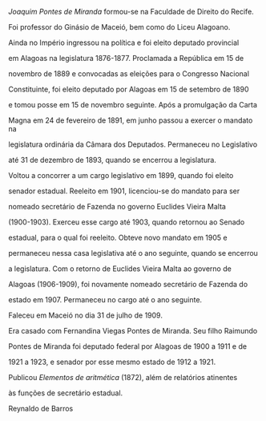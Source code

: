 

*Joaquim Pontes de Miranda* formou-se na Faculdade de Direito do Recife.

Foi professor do Ginásio de Maceió, bem como do Liceu Alagoano.



Ainda no Império ingressou na política e foi eleito deputado provincial

em Alagoas na legislatura 1876-1877. Proclamada a República em 15 de

novembro de 1889 e convocadas as eleições para o Congresso Nacional

Constituinte, foi eleito deputado por Alagoas em 15 de setembro de 1890

e tomou posse em 15 de novembro seguinte. Após a promulgação da Carta

Magna em 24 de fevereiro de 1891, em junho passou a exercer o mandato na

legislatura ordinária da Câmara dos Deputados. Permaneceu no Legislativo

até 31 de dezembro de 1893, quando se encerrou a legislatura.



Voltou a concorrer a um cargo legislativo em 1899, quando foi eleito

senador estadual. Reeleito em 1901, licenciou-se do mandato para ser

nomeado secretário de Fazenda no governo Euclides Vieira Malta

(1900-1903). Exerceu esse cargo até 1903, quando retornou ao Senado

estadual, para o qual foi reeleito. Obteve novo mandato em 1905 e

permaneceu nessa casa legislativa até o ano seguinte, quando se encerrou

a legislatura. Com o retorno de Euclides Vieira Malta ao governo de

Alagoas (1906-1909), foi novamente nomeado secretário de Fazenda do

estado em 1907. Permaneceu no cargo até o ano seguinte.



Faleceu em Maceió no dia 31 de julho de 1909.



Era casado com Fernandina Viegas Pontes de Miranda. Seu filho Raimundo

Pontes de Miranda foi deputado federal por Alagoas de 1900 a 1911 e de

1921 a 1923, e senador por esse mesmo estado de 1912 a 1921.



Publicou *Elementos de aritmética* (1872), além de relatórios atinentes

às funções de secretário estadual.



Reynaldo de Barros



